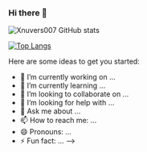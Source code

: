 ### Hi there 👋

![Xnuvers007 GitHub stats](https://github-readme-stats.vercel.app/api?username=xnuvers007&show_icons=true&theme=dark)

[![Top Langs](https://github-readme-stats.vercel.app/api/top-langs/?username=Xnuvers007)](https://github.com/anuraghazra/github-readme-stats)

Here are some ideas to get you started:

- 🔭 I’m currently working on ...
- 🌱 I’m currently learning ...
- 👯 I’m looking to collaborate on ...
- 🤔 I’m looking for help with ...
- 💬 Ask me about ...
- 📫 How to reach me: ...
- 😄 Pronouns: ...
- ⚡ Fun fact: ...
-->
